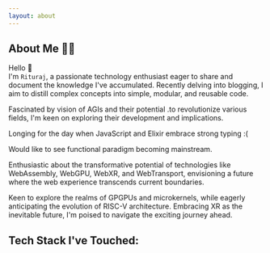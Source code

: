 ```yaml
---
layout: about
---
```


<script>
  import FamiliarTechStack from '$lib/components/site/familiar-tech-stack.svelte'
</script>

## About Me 👨‍💻

Hello <span class="wave">👋</span>  
I'm `Rituraj`, a passionate technology enthusiast eager to share and document the knowledge I've accumulated. Recently delving into blogging, I aim to distill complex concepts into simple, modular, and reusable code.

Fascinated by vision of AGIs and their potential .to revolutionize various fields, I'm keen on exploring their development and implications.

Longing for the day when JavaScript and Elixir embrace strong typing :(

Would like to see functional paradigm becoming mainstream.

Enthusiastic about the transformative potential of technologies like WebAssembly, WebGPU, WebXR, and WebTransport, envisioning a future where the web experience transcends current boundaries.

Keen to explore the realms of GPGPUs and microkernels, while eagerly anticipating the evolution of RISC-V architecture. Embracing XR as the inevitable future, I'm poised to navigate the exciting journey ahead.

## Tech Stack I've Touched:

<FamiliarTechStack />
